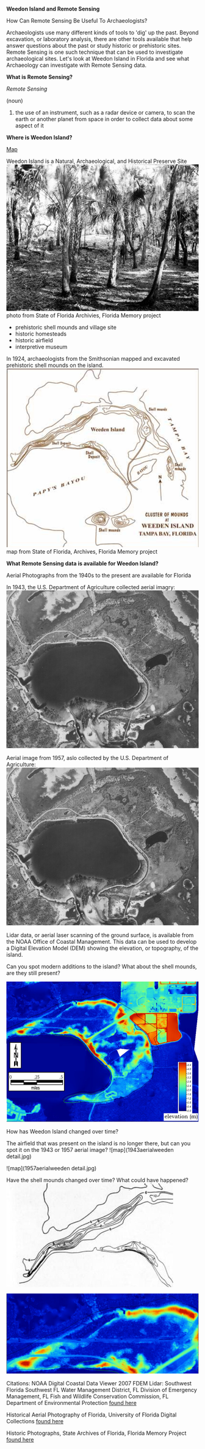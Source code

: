 
**Weedon Island and Remote Sensing**

How Can Remote Sensing Be Useful To Archaeologists?

Archaeologists use many different kinds of tools to 'dig' up the past. Beyond excavation, or laboratory analysis, there are other tools available that help answer questions about the past or study historic or prehistoric sites. Remote Sensing is one such technique that can be used to investigate archaeological sites. Let's look at Weedon Island in Florida and see what Archaeology can investigate with Remote Sensing data.

**What is Remote Sensing?**

*Remote Sensing*

(noun)

1. the use of an instrument, such as a radar device or camera, to scan the earth 
or another planet from space in order to collect data about some aspect of it

**Where is Weedon Island?**

 [Map](page3.html) 
 
Weedon Island is a Natural, Archaeological, and Historical Preserve Site
![map](weedenmoundFLMem.jpg)
photo from State of Florida Archivies, Florida Memory project

- prehistoric shell mounds and village site
- historic homesteads
- historic airfield
- interpretive museum

In 1924, archaeologists from the Smithsonian mapped and excavated prehistoric shell mounds on the island.
![map](1924Fewkesmap.jpg)
map from State of Florida, Archives, Florida Memory project

**What Remote Sensing data is available for Weedon Island?**

Aerial Photographs from the 1940s to the present are available for Florida

In 1943, the U.S. Department of Agriculture collected aerial imagry:
![map](1943aerialweeden.jpg)

Aerial image from 1957, aslo collected by the U.S. Department of Agriculture:
![map](1943aerialweeden.jpg)

Lidar data, or aerial laser scanning of the ground surface, is available from the NOAA Office of Coastal Management. This data can be used to develop a Digital Elevation Model (DEM) showing the elevation, or topography, of the island. 

Can you spot modern additions to the island? What about the shell mounds, are they still present?

![map](weedenDEMcrop.jpg)

How has Weedon Island changed over time?

The airfield that was present on the island is no longer there, but can you spot it on the 1943 or 1957 aerial image?
![map](1943aerialweeden detail.jpg)

![map](1957aerialweeden detail.jpg) 

Have the shell mounds changed over time? What could have happened?
![map](demmissing2.jpg)

![map](dEMmissingmound.jpg)

Citations:
NOAA Digital Coastal Data Viewer
2007 FDEM Lidar: Southwest Florida
Southwest FL Water Management District, FL Division of Emergency Management, FL Fish and Wildlife Conservation Commission, FL Department of Environmental Protection [found here](https://coast.noaa.gov/dataviewer/#/)

Historical Aerial Photography of Florida, University of Florida Digital Collections [found here](http://ufdc.ufl.edu/aerials)

Historic Photographs, State Archives of Florida, Florida Memory Project [found here](https://www.floridamemory.com/items/show/152491)
